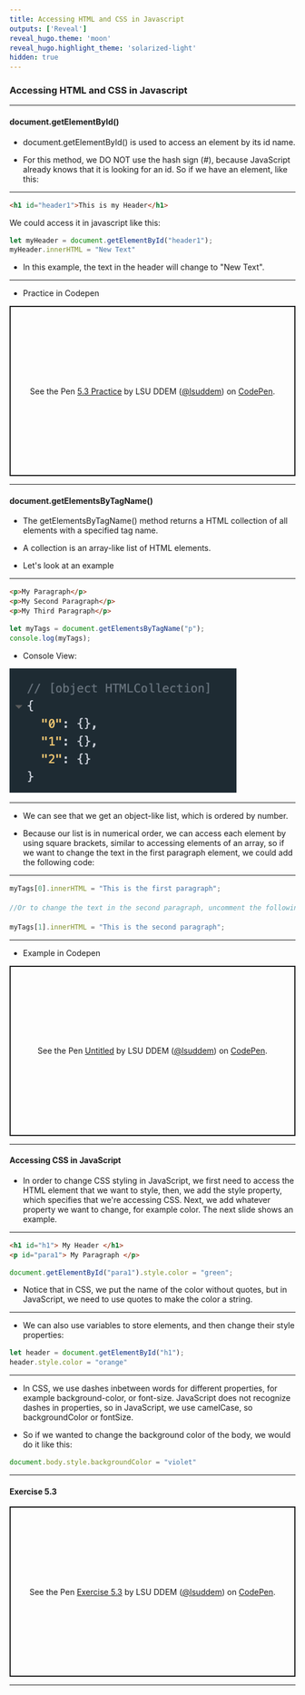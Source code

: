 ```yaml
---
title: Accessing HTML and CSS in Javascript
outputs: ['Reveal']
reveal_hugo.theme: 'moon'
reveal_hugo.highlight_theme: 'solarized-light'
hidden: true
---
```

### Accessing HTML and CSS in Javascript 
---

#### document.getElementById()

* document.getElementById() is used to access an element by its id name. 

* For this method, we DO NOT use the hash sign (#), because JavaScript already knows that it is looking for an id. So if we have an element, like this: 

---

```html
<h1 id="header1">This is my Header</h1>
```
We could access it in javascript like this: 
```js
let myHeader = document.getElementById("header1");
myHeader.innerHTML = "New Text" 
```

* In this example, the text in the header will change to "New Text".

---

* Practice in Codepen 
<p class="codepen" data-height="300" data-default-tab="result" data-slug-hash="wBwgLZy" data-pen-title="5.3 Practice" data-user="lsuddem" style="height: 300px; box-sizing: border-box; display: flex; align-items: center; justify-content: center; border: 2px solid; margin: 1em 0; padding: 1em;">
  <span>See the Pen <a href="https://codepen.io/lsuddem/pen/wBwgLZy">
  5.3 Practice</a> by LSU DDEM (<a href="https://codepen.io/lsuddem">@lsuddem</a>)
  on <a href="https://codepen.io">CodePen</a>.</span>
</p>
<script async src="https://cpwebassets.codepen.io/assets/embed/ei.js"></script>

---

#### document.getElementsByTagName()

* The getElementsByTagName() method returns a HTML collection of all elements with a specified tag name.

* A collection is an array-like list of HTML elements.

* Let's look at an example

---

```html
<p>My Paragraph</p>
<p>My Second Paragraph</p>
<p>My Third Paragraph</p>
```

```js
let myTags = document.getElementsByTagName("p");
console.log(myTags);
```
* Console View: 

<img src="../../media/5_3_1.png" alt="Image description" width="400">

---

* We can see that we get an object-like list, which is ordered by number. 

* Because our list is in numerical order, we can access each element by using square brackets, similar to accessing elements of an array, so if we want to change the text in the first paragraph element, we could add the following code:

---

```js
myTags[0].innerHTML = "This is the first paragraph";

//Or to change the text in the second paragraph, uncomment the following code:

myTags[1].innerHTML = "This is the second paragraph";
```
---

* Example in Codepen

<p class="codepen" data-height="300" data-default-tab="result" data-slug-hash="XJrpLwv" data-pen-title="Untitled" data-user="lsuddem" style="height: 300px; box-sizing: border-box; display: flex; align-items: center; justify-content: center; border: 2px solid; margin: 1em 0; padding: 1em;">
  <span>See the Pen <a href="https://codepen.io/lsuddem/pen/XJrpLwv">
  Untitled</a> by LSU DDEM (<a href="https://codepen.io/lsuddem">@lsuddem</a>)
  on <a href="https://codepen.io">CodePen</a>.</span>
</p>
<script async src="https://cpwebassets.codepen.io/assets/embed/ei.js"></script>

---

#### Accessing CSS in JavaScript

* In order to change CSS styling in JavaScript, we first need to access the HTML element that we want to style, then, we add the style property, which specifies that we're accessing CSS. Next, we add whatever property we want to change, for example color. The next slide shows an example. 

---

```html
<h1 id="h1"> My Header </h1>
<p id="para1"> My Paragraph </p>
```
```js
document.getElementById("para1").style.color = "green";
```

* Notice that in CSS, we put the name of the color without quotes, but in JavaScript, we need to use quotes to make the color a string. 

---

* We can also use variables to store elements, and then change their style properties: 

```js
let header = document.getElementById("h1");
header.style.color = "orange"
```

---

* In CSS, we use dashes inbetween words for different properties, for example background-color, or font-size. JavaScript does not recognize dashes in properties, so in JavaScript, we use camelCase, so backgroundColor or fontSize. 

* So if we wanted to change the background color of the body, we would do it like this:

```js
document.body.style.backgroundColor = "violet"
```

---

#### Exercise 5.3

<p class="codepen" data-height="300" data-default-tab="result" data-slug-hash="azopevv" data-pen-title="Exercise 5.3" data-user="lsuddem" style="height: 300px; box-sizing: border-box; display: flex; align-items: center; justify-content: center; border: 2px solid; margin: 1em 0; padding: 1em;">
  <span>See the Pen <a href="https://codepen.io/lsuddem/pen/azopevv">
  Exercise 5.3</a> by LSU DDEM (<a href="https://codepen.io/lsuddem">@lsuddem</a>)
  on <a href="https://codepen.io">CodePen</a>.</span>
</p>
<script async src="https://cpwebassets.codepen.io/assets/embed/ei.js"></script>

---